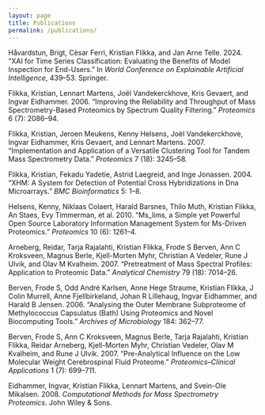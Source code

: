 ```yaml
---
layout: page
title: Publications
permalink: /publications/
---
```

Håvardstun, Brigt, Cèsar Ferri, Kristian Flikka, and Jan Arne Telle.
2024. “XAI for Time Series Classification: Evaluating the Benefits of
Model Inspection for End-Users.” In *World Conference on Explainable
Artificial Intelligence*, 439–53. Springer.

Flikka, Kristian, Lennart Martens, Joël Vandekerckhove, Kris Gevaert,
and Ingvar Eidhammer. 2006. “Improving the Reliability and Throughput of
Mass Spectrometry-Based Proteomics by Spectrum Quality Filtering.”
*Proteomics* 6 (7): 2086–94.

Flikka, Kristian, Jeroen Meukens, Kenny Helsens, Joël Vandekerckhove,
Ingvar Eidhammer, Kris Gevaert, and Lennart Martens. 2007.
“Implementation and Application of a Versatile Clustering Tool for
Tandem Mass Spectrometry Data.” *Proteomics* 7 (18): 3245–58.

Flikka, Kristian, Fekadu Yadetie, Astrid Laegreid, and Inge Jonassen.
2004. “XHM: A System for Detection of Potential Cross Hybridizations in
Dna Microarrays.” *BMC Bioinformatics* 5: 1–8.

Helsens, Kenny, Niklaas Colaert, Harald Barsnes, Thilo Muth, Kristian
Flikka, An Staes, Evy Timmerman, et al. 2010. “Ms\_lims, a Simple yet
Powerful Open Source Laboratory Information Management System for
Ms-Driven Proteomics.” *Proteomics* 10 (6): 1261–4.

Arneberg, Reidar, Tarja Rajalahti, Kristian Flikka, Frode S Berven, Ann
C Kroksveen, Magnus Berle, Kjell-Morten Myhr, Christian A Vedeler, Rune
J Ulvik, and Olav M Kvalheim. 2007. “Pretreatment of Mass Spectral
Profiles: Application to Proteomic Data.” *Analytical Chemistry* 79
(18): 7014–26.

Berven, Frode S, Odd André Karlsen, Anne Hege Straume, Kristian Flikka,
J Colin Murrell, Anne Fjellbirkeland, Johan R Lillehaug, Ingvar
Eidhammer, and Harald B Jensen. 2006. “Analysing the Outer Membrane
Subproteome of Methylococcus Capsulatus (Bath) Using Proteomics and
Novel Biocomputing Tools.” *Archives of Microbiology* 184: 362–77.

Berven, Frode S, Ann C Kroksveen, Magnus Berle, Tarja Rajalahti,
Kristian Flikka, Reidar Arneberg, Kjell-Morten Myhr, Christian Vedeler,
Olav M Kvalheim, and Rune J Ulvik. 2007. “Pre-Analytical Influence on
the Low Molecular Weight Cerebrospinal Fluid Proteome.”
*Proteomics–Clinical Applications* 1 (7): 699–711.

Eidhammer, Ingvar, Kristian Flikka, Lennart Martens, and Svein-Ole
Mikalsen. 2008. *Computational Methods for Mass Spectrometry
Proteomics*. John Wiley & Sons.


